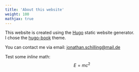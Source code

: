 ```yaml
---
title: 'About this website'
weight: 100
mathjax: true
---
```


This website is created using the [Hugo](https://gohugo.io/) static website generator.  
I chose the [hugo-book](https://github.com/alex-shpak/hugo-book) theme.

You can contact me via email: [jonathan.schilling@mail.de](mailto:jonathan.schilling@mail.de?subject=Lab@Home)


Test some <tex>$inline$</tex> math:
<tex>$$E = m c^2$$</tex>
